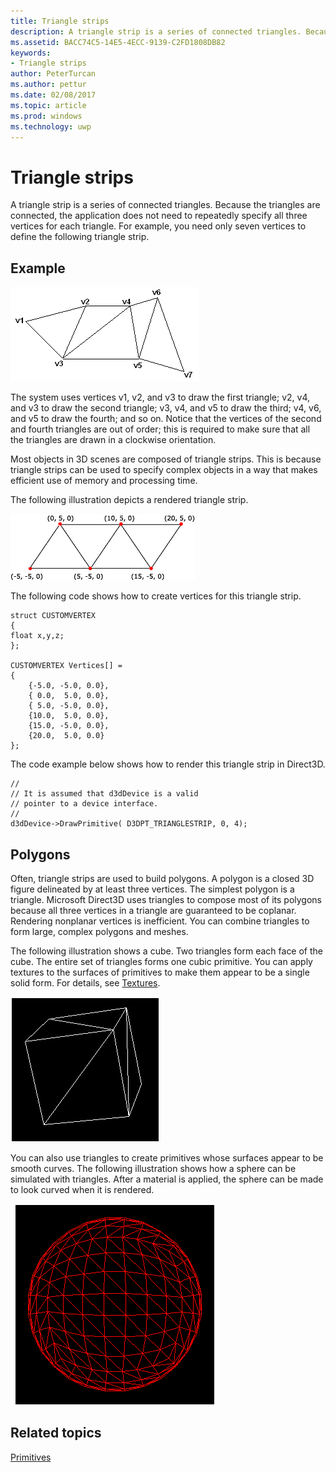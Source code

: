 ```yaml
---
title: Triangle strips
description: A triangle strip is a series of connected triangles. Because the triangles are connected, the application does not need to repeatedly specify all three vertices for each triangle.
ms.assetid: BACC74C5-14E5-4ECC-9139-C2FD1808DB82
keywords:
- Triangle strips
author: PeterTurcan
ms.author: pettur
ms.date: 02/08/2017
ms.topic: article
ms.prod: windows
ms.technology: uwp
---
```


# Triangle strips


A triangle strip is a series of connected triangles. Because the triangles are connected, the application does not need to repeatedly specify all three vertices for each triangle. For example, you need only seven vertices to define the following triangle strip.

## <span id="Example"></span><span id="example"></span><span id="EXAMPLE"></span>Example


![illustration of a triangle strip with seven vertices](images/tristrip.png)

The system uses vertices v1, v2, and v3 to draw the first triangle; v2, v4, and v3 to draw the second triangle; v3, v4, and v5 to draw the third; v4, v6, and v5 to draw the fourth; and so on. Notice that the vertices of the second and fourth triangles are out of order; this is required to make sure that all the triangles are drawn in a clockwise orientation.

Most objects in 3D scenes are composed of triangle strips. This is because triangle strips can be used to specify complex objects in a way that makes efficient use of memory and processing time.

The following illustration depicts a rendered triangle strip.

![illustration of a rendered triangle strip](images/tstrip2.png)

The following code shows how to create vertices for this triangle strip.

```
struct CUSTOMVERTEX
{
float x,y,z;
};

CUSTOMVERTEX Vertices[] = 
{
    {-5.0, -5.0, 0.0},
    { 0.0,  5.0, 0.0},
    { 5.0, -5.0, 0.0},
    {10.0,  5.0, 0.0},
    {15.0, -5.0, 0.0},
    {20.0,  5.0, 0.0}
};
```

The code example below shows how to render this triangle strip in Direct3D.

```
//
// It is assumed that d3dDevice is a valid
// pointer to a device interface.
//
d3dDevice->DrawPrimitive( D3DPT_TRIANGLESTRIP, 0, 4);
```

## <span id="Polygons"></span><span id="polygons"></span><span id="POLYGONS"></span>Polygons


Often, triangle strips are used to build polygons. A polygon is a closed 3D figure delineated by at least three vertices. The simplest polygon is a triangle. Microsoft Direct3D uses triangles to compose most of its polygons because all three vertices in a triangle are guaranteed to be coplanar. Rendering nonplanar vertices is inefficient. You can combine triangles to form large, complex polygons and meshes.

The following illustration shows a cube. Two triangles form each face of the cube. The entire set of triangles forms one cubic primitive. You can apply textures to the surfaces of primitives to make them appear to be a single solid form. For details, see [Textures](textures.md).

![illustration of a cube with two triangles on each face](images/cube3d.png)

You can also use triangles to create primitives whose surfaces appear to be smooth curves. The following illustration shows how a sphere can be simulated with triangles. After a material is applied, the sphere can be made to look curved when it is rendered.

![illustration of a sphere that is simulated by using triangles](images/sphere3d.png)

## <span id="related-topics"></span>Related topics


[Primitives](primitives.md)

 

 




